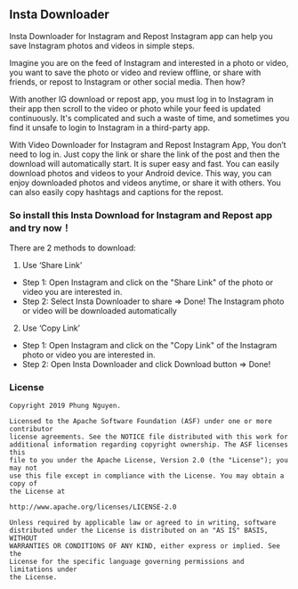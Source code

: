 ## Insta Downloader
Insta Downloader for Instagram and Repost Instagram app can help you save Instagram photos and videos in simple steps.

Imagine you are on the feed of Instagram and interested in a photo or video, you want to save the photo or video and review offline, or share with friends, or repost to Instagram or other social media. Then how?

With another IG download or repost app, you must log in to Instagram in their app then scroll to the video or photo while your feed is updated continuously. It's complicated and such a waste of time, and sometimes you find it unsafe to login to Instagram in a third-party app.

With Video Downloader for Instagram and Repost Instagram App, You don’t need to log in. Just copy the link or share the link of the post and then the download will automatically start. It is super easy and fast. You can easily download photos and videos to your Android device. This way, you can enjoy downloaded photos and videos anytime, or share it with others. You can also easily copy hashtags and captions for the repost.

### So install this Insta Download for Instagram and Repost app and try now！

There are 2 methods to download:
1. Use ‘Share Link’
- Step 1: Open Instagram and click on the "Share Link" of the photo or video you are interested in.
- Step 2: Select Insta Downloader to share => Done! The Instagram photo or video will be downloaded automatically

2. Use ‘Copy Link’
- Step 1: Open Instagram and click on the "Copy Link" of the Instagram photo or video you are interested in.
- Step 2: Open Insta Downloader and click Download button => Done!

### License


```
Copyright 2019 Phung Nguyen.

Licensed to the Apache Software Foundation (ASF) under one or more contributor
license agreements. See the NOTICE file distributed with this work for
additional information regarding copyright ownership. The ASF licenses this
file to you under the Apache License, Version 2.0 (the "License"); you may not
use this file except in compliance with the License. You may obtain a copy of
the License at

http://www.apache.org/licenses/LICENSE-2.0

Unless required by applicable law or agreed to in writing, software
distributed under the License is distributed on an "AS IS" BASIS, WITHOUT
WARRANTIES OR CONDITIONS OF ANY KIND, either express or implied. See the
License for the specific language governing permissions and limitations under
the License.
```
